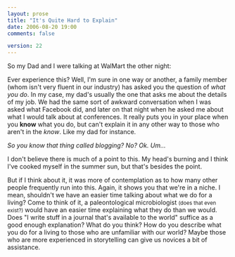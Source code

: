 ```yaml
---
layout: prose
title: "It's Quite Hard to Explain"
date: 2006-08-20 19:00
comments: false

version: 22
---
```


So my Dad and I were talking at WalMart the other night:

<dialog>
<dt>Dad</dt>
<dd>So how do you like your new job?</dd>
<dt>Me</dt>
<dd>It's great Dad, it's really fun.</dd>
<dt>Dad</dt>
<dd>So what does your company do again?</dd>
<dd>_* Insert semi-blank look._</dd>
<dt>Me</dt>
<dd>You know that thing that Steffi uses called LiveJournal?</dd>
<dt>Dad</dt>
<dd>Yeah.</dd>
<dt>Me</dt><dd>Well, the company makes a competitive product, which is WordPress.</dd>
<dd>_* Insert nervous smile._</dd>
<dt>Dad</dt>
<dd>Oh okay.</dd>
</dialog>

Ever experience this? Well, I'm sure in one way or another, a family member (whom isn't very fluent in our industry) has asked you the question of _what you do_. In my case, my dad's usually the one that asks me about the details of my job. We had the same sort of awkward conversation when I was asked what Facebook did, and later on that night when he asked me about what I would talk about at conferences. It really puts you in your place when you **know** what you do, but can't explain it in any other way to those who aren't in the _know_. Like my dad for instance.

_So you know that thing called blogging? No? Ok. Um..._

I don't believe there is much of a point to this. My head's burning and I think I've cooked myself in the summer sun, but that's besides the point.

But if I think about it, it was more of contemplation as to how many other people frequently run into this. Again, it shows you that we're in a niche. I mean, shouldn't we have an easier time talking about what we do for a living? Come to think of it, a paleontological microbiologist <small>(does that even exist?)</small> would have an easier time explaining what they do than we would. Does "I write stuff in a journal that's available to the world" suffice as a good enough explanation? What do you think? How do you describe what you do for a living to those who are unfamiliar with our world? Maybe those who are more experienced in storytelling can give us novices a bit of assistance.
